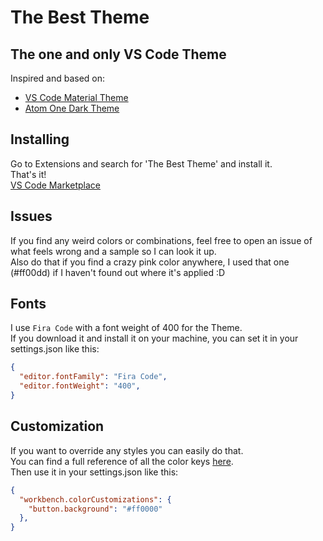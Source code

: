 # The Best Theme

## The one and only VS Code Theme

Inspired and based on:
- [VS Code Material Theme](https://github.com/material-theme/vsc-material-theme)
- [Atom One Dark Theme](https://github.com/akamud/vscode-theme-onedark)


## Installing

Go to Extensions and search for 'The Best Theme' and install it.<br>
That's it!<br>
[VS Code Marketplace](https://marketplace.visualstudio.com/items?itemName=kohlbachjan.the-best-theme)


## Issues

If you find any weird colors or combinations, feel free to open an issue of what feels wrong and a sample so I can look it up.<br>
Also do that if you find a crazy pink color anywhere, I used that one (#ff00dd) if I haven't found out where it's applied :D


## Fonts

I use `Fira Code` with a font weight of 400 for the Theme.<br>
If you download it and install it on your machine, you can set it in your settings.json like this:

```json
{
  "editor.fontFamily": "Fira Code",
  "editor.fontWeight": "400",
}
```


## Customization

If you want to override any styles you can easily do that.<br>
You can find a full reference of all the color keys [here](https://code.visualstudio.com/api/references/theme-color).<br>
Then use it in your settings.json like this:

```json
{
  "workbench.colorCustomizations": {
    "button.background": "#ff0000"
  },
}
```
